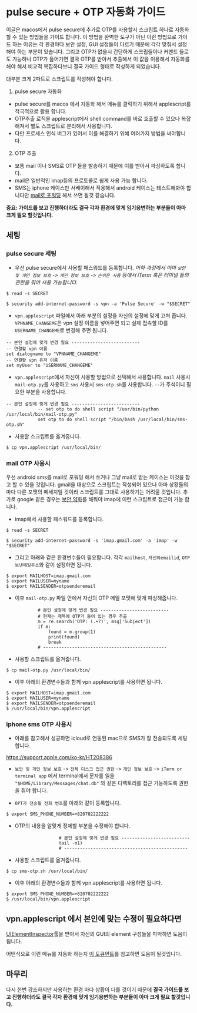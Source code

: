 # pulse secure + OTP 자동화 가이드

이글은 macos에서 pulse secure에 추가로 OTP를 사용할시 스크립트 하나로 자동화할 수 있는 방법들을 가이드 합니다. 이 방법을 완벽한 도구가 아닌 이런 방법으로 가이드 하는 이유는 각 환경마다 보안 설정, GUI 설정들이 다르기 때문에 각각 맞춰서 설정해야 하는 부분이 있습니다. 그리고 OTP가 없을시 간단하게 스크립들이나 커맨드 들로도 가능하나 OTP가 들어가면 결국 OTP를 받아서 추출해서 이 값을 이용해서 자동화를 해야 해서 비교적 복잡하다보니 결국 가이드 형태로 작성하게 되었습니다.

대부분 크게 2파트로 스크립트를 작성해야 합니다.

1. pulse secure 자동화
  * pulse secure를 macos 에서 자동화 해서 메뉴를 클릭하기 위해서 applescript를 적극적으로 활용 합니다.
  * OTP추출 로직을 applescript에서 shell command를 바로 호출할 수 있으나 복잡해져서 별도 스크립트로 분리해서 사용합니다.
  * 다만 프로세스 인식 버그가 있어서 이를 해결하기 위해 여러가지 방법을 써야합니다.
2. OTP 추출
  * 보통 mail 이나 SMS로 OTP 들을 발송하기 때문에 이를 받아서 파싱하도록 합니다.
  * mail은 일반적인 imap등의 프로토콜로 쉽게 사용 가능 합니다.
  * SMS는 iphone 케이스만 서베이해서 적용해서 android 케이스는 테스트해봐야 합니다만 [mail로 포워딩](https://support.google.com/voice/answer/9182115?co=GENIE.Platform%3DAndroid&hl=en) 해서 쓰면 될것 같습니다.

**중요: 가이드를 보고 진행하더라도 결국 각자 환경에 맞게 임기응변하는 부분들이 아마 크게 필요 할것입니다.**

## 세팅

### pulse secure 세팅

* 우선 pulse secure에서 사용할 패스워드를 등록합니다. *이하 과정에서 아마 `보안 및 개인 정보 보호` -> `개인 정보 보호` -> `손쉬운 사용` 등에서 iTerm 혹은 터미널 들의 권한을 줘야 사용 가능합니다.*

```
$ read -s SECRET

$ security add-internet-password -s vpn -a 'Pulse Secure' -w "$SECRET"
```

* `vpn.applescript` 파일에서 아래 부분의 설정을 자신의 설정에 맞게 고쳐 줍니다. `VPNNAME_CHANGEME`은 vpn 설정 이름을 넣어주면 되고 실제 접속할 ID를 `USERNAME_CHANGEME`로 변경해 주면 됩니다.

```
-- 본인 설정에 맞게 변경 필요 --------------------------
-- 연결할 vpn 이름
set dialogname to "VPNNAME_CHANGEME"
-- 연결할 vpn 유저 이름
set myUser to "USERNAME_CHANGEME"
```

* `vpn.applescript`에서 자신이 사용할 방법으로 선택해서 사용합니다. `mail` 사용시 `mail-otp.py`를 사용하고 `sms` 사용시 `sms-otp.sh`를 사용합니다. `--`가 주석이니 필요한 부분을 사용합니다.

```
-- 본인 설정에 맞게 변경 필요 --------------------------
            -- set otp to do shell script "/usr/bin/python /usr/local/bin/mail-otp.py"
            set otp to do shell script "/bin/bash /usr/local/bin/sms-otp.sh"
```

* 사용할 스크립트를 옮겨줍니다.

```
$ cp vpn.applescript /usr/local/bin/
```

### mail OTP 사용시

우선 android sms를 mail로 포워딩 해서 쓰거나 그냥 mail로 받는 케이스는 이것을 참고 할 수 있을 것입니다.
gmail을 대상으로 스크립트는 작성되어 있으나 아마 상황들의 마다 다른 포맷의 메세지일 것이라 스크립트를 그대로 사용하기는 어려울 것입니다. 추가로 google 같은 경우는 [보안 약화](https://www.google.com/settings/security/lesssecureapps)를 해줘야 imap에 이런 스크립트로 접근이 가능 합니다.

* imap에서 사용할 패스워드를 등록합니다.

```
$ read -s SECRET

$ security add-internet-password -s 'imap.gmail.com' -a 'imap' -w "$SECRET"
```

* 그리고 아래와 같은 환경변수들이 필요합니다. 각각 `mailhost`, `자신의emailid`, `OTP보낸메일주소`와 같이 설정하면 됩니다.

```
$ export MAILHOST=imap.gmail.com
$ export MAILUSER=myname
$ export MAILSENDER=otpsenderemail
```

* 이후 `mail-otp.py` 파일 안에서 자신의 OTP 메일 포맷에 맞게 파싱해줍니다.

```
            # 본인 설정에 맞게 변경 필요 --------------------------
            # 현재는 제목에 OTP가 들어 있는 경우 추출
            m = re.search('OTP: (.+?)', msg['Subject'])
            if m:
                found = m.group(1)
                print(found)
                break
            # -----------------------------------------------
```

* 사용할 스크립트를 옮겨줍니다.

```
$ cp mail-otp.py /usr/local/bin/
```

* 이후 아래의 환경변수들과 함께 vpn.applescript를 사용하면 됩니다.

```
$ export MAILHOST=imap.gmail.com
$ export MAILUSER=myname
$ export MAILSENDER=otpsenderemail
$ /usr/local/bin/vpn.applescript
```

### iphone sms OTP 사용시

* 아래를 참고해서 성공하면 icloud로 연동된 mac으로 SMS가 잘 전송되도록 세팅 합니다.

https://support.apple.com/ko-kr/HT208386

* `보안 및 개인 정보 보호` -> `전체 디스크 접근 권한` -> `개인 정보 보호` -> `iTerm or terminal app` 에서 terminal에서 문자를 읽을 `"$HOME/Library/Messages/chat.db"` 와 같은 디렉토리를 접근 가능하도록 권한을 줘야 합니다.

* `OPT가 전송될 전화 번호`를 아래와 같이 등록합니다.

```
$ export SMS_PHONE_NUMBER=+820702222222
```

* OTP의 내용을 알맞게 정제할 부분을 수정해야 합니다.

```
                    # 본인 설정에 맞게 변경 필요 --------------------------
                    tail -n1)
                    # -----------------------------------------------
```

* 사용할 스크립트를 옮겨줍니다.

```
$ cp sms-otp.sh /usr/local/bin/
```

* 이후 아래의 환경변수들과 함께 vpn.applescript를 사용하면 됩니다.

```
$ export SMS_PHONE_NUMBER=+820702222222
$ /usr/local/bin/vpn.applescript
```

## vpn.applescript 에서 본인에 맞는 수정이 필요하다면

[UIElementInspector](https://forum.keyboardmaestro.com/t/os-x-accessibility-inspector-uielementinspector-tool-for-ui-scripting/3443)툴을 받아서 자신의 GUI의 element 구성들을 파악하면 도움이 됩니다.

어떤식으로 이런 메뉴를 자동화 하는지 [이 도큐먼트](https://apple.stackexchange.com/a/311494)를 참고하면 도움이 될것입니다.

## 마무리

다시 한번 강조하지만 사용하는 환경 마다 상황이 다를 것이기 때문에 **결국 가이드를 보고 진행하더라도 결국 각자 환경에 맞게 임기응변하는 부분들이 아마 크게 필요 할것입니다.**
